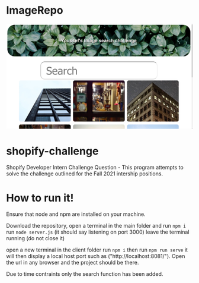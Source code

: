 # ImageRepo

![](https://github.com/YoussefZayed/ImageRepo/blob/main/imageRepo.png)


# shopify-challenge

Shopify Developer Intern Challenge Question - This program attempts to solve the challenge outlined for the Fall 2021 intership positions.

# How to run it!


Ensure that node and npm are installed on your machine.

Download the repository,
open a terminal in the main folder and run `npm i`
run `node server.js` (it should say listening on port 3000)
leave the terminal running (do not close it)

open a new terminal in the client folder
run `npm i` then run `npm run serve`
it will then display a local host port such as ("http://localhost:8081/").
Open the url in any browser and the project should be there.

Due to time contraints only the search function has been added.
